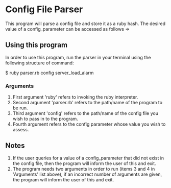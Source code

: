 # Config File Parser
This program will parse a config file and store it as a ruby hash. The desired value of a config_parameter can be accessed as follows =>

## Using this program
In order to use this program, run the parser in your terminal using the following structure of command:

$ ruby parser.rb config server_load_alarm

### Arguments
1. First argument 'ruby' refers to invoking the ruby interpreter.
2. Second argument 'parser.rb' refers to the path/name of the program to be run.
3. Third argument 'config' refers to the path/name of the config file you wish to pass in to the program.
4. Fourth argument refers to the config parameter whose value you wish to assess.


## Notes
1. If the user queries for a value of a config_parameter that did not exist in the config file, then the program will inform the user of this and exit.
2. The program needs two arguments in order to run (items 3 and 4 in 'Arguments' list above), if an incorrect number of arguments are given, the program will inform the user of this and exit.